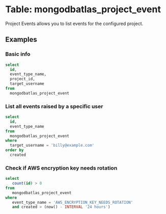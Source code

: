 # Table: mongodbatlas_project_event

Project Events allows you to list events for the configured project.

## Examples

### Basic info

```sql
select
  id,
  event_type_name,
  project_id,
  target_username
from
  mongodbatlas_project_event
```

### List all events raised by a specific user

```sql
select
  id,
  event_type_name
from
  mongodbatlas_project_event
where
  target_username = 'billy@example.com'
order by
  created
```

### Check if AWS encryption key needs rotation

```sql
select
   count(id) > 0
from
   mongodbatlas_project_event
where
   event_type_name = 'AWS_ENCRYPTION_KEY_NEEDS_ROTATION'
   and created > (now() - INTERVAL '24 hours')
```

